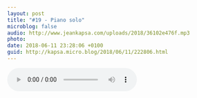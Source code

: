 ```yaml
---
layout: post
title: "#19 - Piano solo"
microblog: false
audio: http://www.jeankapsa.com/uploads/2018/36102e476f.mp3
photo: 
date: 2018-06-11 23:28:06 +0100
guid: http://kapsa.micro.blog/2018/06/11/222806.html
---
```

<audio controls="controls" src="http://www.jeankapsa.com/uploads/2018/36102e476f.mp3" />
